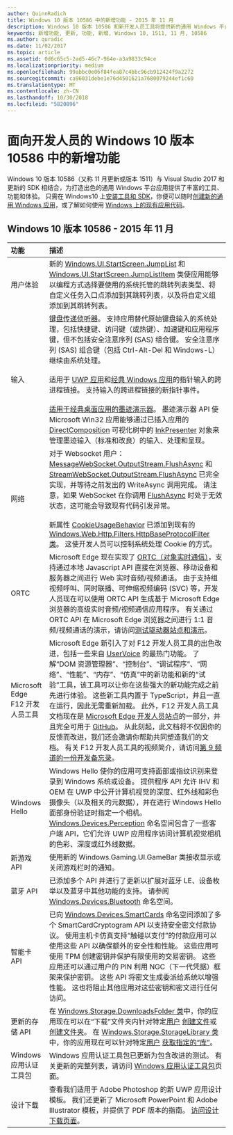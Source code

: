 ```yaml
---
author: QuinnRadich
title: Windows 10 版本 10586 中的新增功能 - 2015 年 11 月
description: Windows 10 版本 10586 和新开发人员工具将提供新的通用 Windows 平台支持的工具、功能和体验。
keywords: 新增功能, 更新, 功能, 新增, Windows 10, 1511, 11 月, 10586
ms.author: quradic
ms.date: 11/02/2017
ms.topic: article
ms.assetid: 0d6c65c5-2ad5-46c7-964e-a3a9833c94ce
ms.localizationpriority: medium
ms.openlocfilehash: 99abbc0e06f84fea87c4bbc96cb912424f9a2272
ms.sourcegitcommit: ca96031debe1e76d4501621a7680079244ef1c60
ms.translationtype: MT
ms.contentlocale: zh-CN
ms.lasthandoff: 10/30/2018
ms.locfileid: "5820896"
---
```

# <a name="whats-new-in-windows-10-for-developers-build-10586"></a>面向开发人员的 Windows 10 版本 10586 中的新增功能

Windows 10 版本 10586（又称 11 月更新或版本 1511）与 Visual Studio 2017 和更新的 SDK 相结合，为打造出色的通用 Windows 平台应用提供了丰富的工具、功能和体验。 只需在 Windows10 上[安装工具和 SDK](http://go.microsoft.com/fwlink/?LinkId=821431)，你便可以随时[创建新的通用 Windows 应用](../get-started/create-uwp-apps.md)，或了解如何使用 [Windows 上的现有应用代码](../porting/index.md)。

## <a name="windows-10-build-10586---november-2015"></a>Windows 10 版本 10586 - 2015 年 11 月

功能 | 描述
 :---- | :----
 用户体验 | 新的 [Windows.UI.StartScreen.JumpList](https://msdn.microsoft.com/library/windows/apps/windows.ui.startscreen.aspx) 和 [Windows.UI.StartScreen.JumpListItem](https://msdn.microsoft.com/library/windows/apps/windows.ui.startscreen.aspx) 类使应用能够以编程方式选择要使用的系统托管的跳转列表类型、将自定义任务入口点添加到其跳转列表，以及将自定义组添加到其跳转列表。
 输入 | [键盘传递侦听器](https://msdn.microsoft.com/library/windows/apps/windows.ui.input.keyboarddeliveryinterceptor.aspx)。 支持应用替代原始键盘输入的系统处理，包括快捷键、访问键（或热键）、加速键和应用程序键，但不包括安全注意序列 (SAS) 组合键。 安全注意序列 (SAS) 组合键（包括 Ctrl-Alt-Del 和 Windows-L）继续由系统处理。 <br /><br />适用于 [UWP 应用](https://msdn.microsoft.com/library/windows/apps/windows.ui.core.corewindow.aspx)和[经典 Windows 应用](https://msdn.microsoft.com/library/windows/desktop/hh454903(v=vs.85).aspx)的指针输入的跨进程链接。 支持输入的跨进程链接的新指针事件。 <br /><br />[适用于经典桌面应用的墨迹演示器](https://msdn.microsoft.com/library/windows/desktop/mt622165(v=vs.85).aspx)。 墨迹演示器 API 使 Microsoft Win32 应用能够通过已插入应用的 [DirectComposition](https://msdn.microsoft.com/library/windows/desktop/hh437371(v=vs.85).aspx) 可视化树中的 [InkPresenter](https://msdn.microsoft.com/library/windows/desktop/windows.ui.input.inking.inkpresenter.aspx) 对象来管理墨迹输入（标准和改良）的输入、处理和呈现。
网络 | 对于 Websocket 用户：[MessageWebSocket.OutputStream.FlushAsync](https://msdn.microsoft.com/library/windows/apps/windows.storage.streams.datawriter.flushasync.aspx) 和 [StreamWebSocket.OutputStream.FlushAsync](https://msdn.microsoft.com/library/windows/apps/windows.storage.streams.datawriter.flushasync.aspx) 已完全实现，并等待之前发出的 WriteAsync 调用完成。 请注意，如果 WebSocket 在你调用 [FlushAsync](https://msdn.microsoft.com/library/windows/apps/windows.storage.streams.datawriter.flushasync.aspx) 时处于无效状态，这可能会导致现有代码引发异常。 <br /><br />新属性 [CookieUsageBehavior](https://msdn.microsoft.com/library/windows/apps/windows.web.http.filters.httpbaseprotocolfilter.aspx) 已添加到现有的 [Windows.Web.Http.Filters.HttpBaseProtocolFilter 类](https://msdn.microsoft.com/library/windows/apps/windows.web.http.filters.httpbaseprotocolfilter.aspx)。 这使开发人员可以控制系统处理 Cookie 的方式。
ORTC | Microsoft Edge 现在实现了 [ORTC（对象实时通信）](https://msdn.microsoft.com/library/mt433097(v=vs.85).aspx)，支持通过本地 Javascript API 直接在浏览器、移动设备和服务器之间进行 Web 实时音频/视频通话。 由于支持组视频呼叫、同时联播、可伸缩视频编码 (SVC) 等，开发人员现在可以使用 ORTC API 生成基于 Microsoft Edge 浏览器的高级实时音频/视频通信应用程序。 有关通过 ORTC API 在 Microsoft Edge 浏览器之间进行 1:1 音频/视频通话的演示，请访问[测试驱动器站点和演示](https://developer.microsoft.com/microsoft-edge/testdrive/demos/ortcdemo/)。
Microsoft Edge F12 开发人员工具 | Microsoft Edge 新引入了对 F12 开发人员工具的出色改进，包括一些来自 [UserVoice](https://wpdev.uservoice.com/forums/257854-microsoft-edge-developer) 的最热门功能。 了解“DOM 资源管理器”、“控制台”、“调试程序”、“网络”、“性能”、“内存”、“仿真”中的新功能和新的“试验”工具，该工具可以让你在这些强大的新功能完成之前先进行体验。 这些新工具内置于 TypeScript，并且一直在运行，因此无需重新加载。 此外，F12 开发人员工具文档现在是 [Microsoft Edge 开发人员站点](https://developer.microsoft.com/microsoft-edge/)的一部分，并且完全可用于 [GitHub](https://github.com/MicrosoftEdge/MicrosoftEdge-Documentation)。 从此刻起，此文档将不仅因你的反馈而改进，我们还会邀请你帮助共同塑造我们的文档。 有关 F12 开发人员工具的视频简介，请访问[第 9 频道的一份开发备忘录](https://channel9.msdn.com/Blogs/One-Dev-Minute/Microsoft-Edge-F12-tools)。
Windows Hello | Windows Hello 使你的应用可支持面部或指纹识别来登录到 Windows 系统或设备。 提供程序 API 允许 IHV 和 OEM 在 UWP 中公开计算机视觉的深度、红外线和彩色摄像头（以及相关的元数据），并在进行 Windows Hello 面部身份验证时指定一个相机。 [Windows.Devices.Perception](https://msdn.microsoft.com/library/windows/apps/windows.devices.perception.aspx) 命名空间包含了一些客户端 API，它们允许 UWP 应用程序访问计算机视觉相机的色彩、深度或红外线数据。
新游戏 API | 使用新的 Windows.Gaming.UI.GameBar 类接收显示或关闭游戏栏时的通知。
蓝牙 API | 已添加多个 API 并进行了更新以扩展对蓝牙 LE、设备枚举以及蓝牙中其他功能的支持。 请参阅 [Windows.Devices.Bluetooth](https://msdn.microsoft.com/library/windows/apps/windows.devices.bluetooth.aspx) 命名空间。
智能卡 API | 已向 [Windows.Devices.SmartCards](https://msdn.microsoft.com/library/windows/apps/windows.devices.smartcards.aspx) 命名空间添加了多个 SmartCardCryptogram API 以支持安全密文付款协议。 使用主机卡仿真支持“触碰以支付”的付款应用可以使用这些 API 以确保额外的安全性和性能。 这些应用可使用 TPM 创建密钥并保护有限使用的交易密钥。 这些应用还可以通过用户的 PIN 利用 NGC（下一代凭据）框架来保护密钥。 这些 API 将密文生成委派给系统以增强性能。 这也将阻止其他应用对这些密钥和密文进行任何访问。
更新的存储 API | 在 [Windows.Storage.DownloadsFolder 类](https://msdn.microsoft.com/library/windows/apps/windows.storage.downloadsfolder.aspx)中，你的应用现在可以在“下载”文件夹内针对特定[用户](https://msdn.microsoft.com/library/windows/apps/windows.system.user.aspx) [创建文件](https://msdn.microsoft.com/library/windows/apps/windows.storage.downloadsfolder.createfileforuserasync.aspx)或[创建文件夹](https://msdn.microsoft.com/library/windows/apps/windows.storage.downloadsfolder.createfolderforuserasync.aspx)。 在 [Windows.Storage.StorageLibrary 类](https://msdn.microsoft.com/library/windows/apps/windows.storage.storagelibrary.aspx)中，你的应用现在可以针对特定[用户](https://msdn.microsoft.com/library/windows/apps/windows.system.user.aspx) [获取指定的“库”](https://msdn.microsoft.com/library/windows/apps/windows.storage.storagelibrary.getlibraryforuserasync.aspx)。
Windows 应用认证工具包 | Windows 应用认证工具包已更新为包含改进的测试。 有关更新的完整列表，请访问 [Windows 应用认证工具包](https://developer.microsoft.com/windows/develop/app-certification-kit)页面。
设计下载 | 查看我们适用于 Adobe Photoshop 的新 UWP 应用设计模板。 我们还更新了 Microsoft PowerPoint 和 Adobe Illustrator 模板，并提供了 PDF 版本的指南。 [访问设计下载页面](https://developer.microsoft.com/windows/design/assets)。